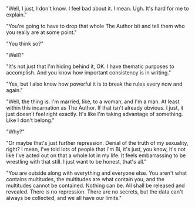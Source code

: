 "Well, I just, I don't know. I feel bad about it. I mean. Ugh. It's hard for me to explain."

"You're going to have to drop that whole The Author bit and tell them who you really are at some point."

"You think so?"

"Well?"

"It's not just that I'm hiding behind it, OK. I have thematic purposes to accomplish. And you know how important consistency is in writing."

"Yes, but I also know how powerful it is to break the rules every now and again."

"Well, the thing is. I'm married, like, to a woman, and I'm a man. At least within this incarnation as The Author. If that isn't already obvious. I just, it just doesn't feel right exactly. It's like I'm taking advantage of something. Like I don't belong."

"Why?"

"Or maybe that's just further repression. Denial of the truth of my sexuality, right? I mean, I've told lots of people that I'm Bi, it's just, you know, it's not like I've acted out on that a whole lot in my life. It feels embarrassing to be wrestling with that still. I just want to be honest, that's all."

"You are outside along with everything and everyone else. You aren't what contains multitudes, the multitudes are what contain you, and the multitudes cannot be contained. Nothing can be. All shall be released and revealed. There is no repression. There are no secrets, but the data can't always be collected, and we all have our limits."